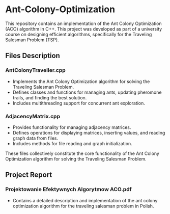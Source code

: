 # Ant-Colony-Optimization

This repository contains an implementation of the Ant Colony Optimization (ACO) algorithm in C++. This project was developed as part of a university course on designing efficient algorithms, specifically for the Traveling Salesman Problem (TSP).

## Files Description

### AntColonyTraveller.cpp

  - Implements the Ant Colony Optimization algorithm for solving the Traveling Salesman Problem.
  - Defines classes and functions for managing ants, updating pheromone trails, and finding the best solution.
  - Includes multithreading support for concurrent ant exploration.

### AdjacencyMatrix.cpp

  - Provides functionality for managing adjacency matrices.
  - Defines operations for displaying matrices, inserting values, and reading graph data from files.
  - Includes methods for file reading and graph initialization.

These files collectively constitute the core functionality of the Ant Colony Optimization algorithm for solving the Traveling Salesman Problem.

## Project Report

### Projektowanie Efektywnych Algorytmow ACO.pdf

  - Contains a detailed description and implementation of the ant colony optimization algorithm for the traveling salesman problem in Polish.
